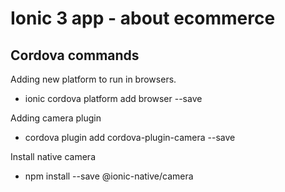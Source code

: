 # Ionic 3 app - about ecommerce

## Cordova commands
Adding new platform to run in browsers.
- ionic cordova platform add browser --save

Adding camera plugin
- cordova plugin add cordova-plugin-camera --save

Install native camera
- npm install --save @ionic-native/camera
